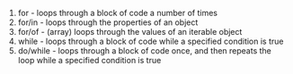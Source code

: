 1. for - loops through a block of code a number of times
2. for/in - loops through the properties of an object
3. for/of - (array) loops through the values of an iterable object
4. while - loops through a block of code while a specified condition is true
5. do/while - loops through a block of code once, and then repeats the loop while a specified condition is true
